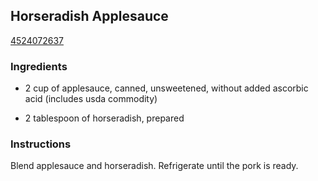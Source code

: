 ## Horseradish Applesauce

[4524072637](http://www.food.com/recipe/horseradish-applesauce-174389)

### Ingredients

 - 2 cup of applesauce, canned, unsweetened, without added ascorbic acid (includes usda commodity)

 - 2 tablespoon of horseradish, prepared

### Instructions

Blend applesauce and horseradish. Refrigerate until the pork is ready.